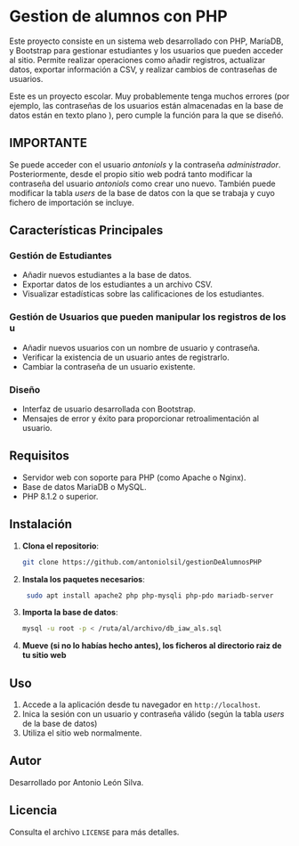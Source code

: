 # Gestion de alumnos con PHP

Este proyecto consiste en un sistema web desarrollado con PHP, MaríaDB, y Bootstrap para gestionar estudiantes y los usuarios que pueden acceder al sitio. Permite realizar operaciones como añadir registros, actualizar datos, exportar información a CSV, y realizar cambios de contraseñas de usuarios.

Este es un proyecto escolar. Muy probablemente tenga muchos errores (por ejemplo, las contraseñas de los usuarios están almacenadas en la base de datos están en texto plano ), pero cumple la función para la que se diseñó. 

## IMPORTANTE
Se puede acceder con el usuario *antoniols* y la contraseña *administrador*. Posteriormente, desde el propio sitio web podrá tanto modificar la contraseña del usuario *antoniols* como crear uno nuevo. También puede modificar la tabla *users* de la base de datos con la que se trabaja y cuyo fichero de importación se incluye. 

## Características Principales

### Gestión de Estudiantes
- Añadir nuevos estudiantes a la base de datos.
- Exportar datos de los estudiantes a un archivo CSV.
- Visualizar estadísticas sobre las calificaciones de los estudiantes.

### Gestión de Usuarios que pueden manipular los registros de los u
- Añadir nuevos usuarios con un nombre de usuario y contraseña.
- Verificar la existencia de un usuario antes de registrarlo.
- Cambiar la contraseña de un usuario existente.

### Diseño
- Interfaz de usuario desarrollada con Bootstrap.
- Mensajes de error y éxito para proporcionar retroalimentación al usuario.
 
## Requisitos

- Servidor web con soporte para PHP (como Apache o Nginx).
- Base de datos MariaDB o MySQL.
- PHP 8.1.2 o superior.

## Instalación

1. **Clona el repositorio**:
   ```bash
   git clone https://github.com/antoniolsil/gestionDeAlumnosPHP
   ```
2. **Instala los paquetes necesarios**:
   ```bash
    sudo apt install apache2 php php-mysqli php-pdo mariadb-server
   ```
3. **Importa la base de datos**:
   ```bash
   mysql -u root -p < /ruta/al/archivo/db_iaw_als.sql
   ```
4. **Mueve (si no lo habías hecho antes), los ficheros al directorio raiz de tu sitio web**
   
## Uso

1. Accede a la aplicación desde tu navegador en `http://localhost`.
2. Inica la sesión con un usuario y contraseña válido (según la tabla *users* de la base de datos)
3. Utiliza el sitio web normalmente.


## Autor

Desarrollado por Antonio León Silva.

## Licencia

Consulta el archivo `LICENSE` para más detalles.
